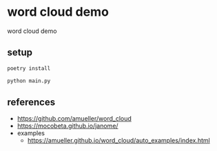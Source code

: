 # word cloud demo

word cloud demo

## setup

``` bash
poetry install

python main.py
```

## references

- https://github.com/amueller/word_cloud
- https://mocobeta.github.io/janome/
- examples 
  - https://amueller.github.io/word_cloud/auto_examples/index.html
